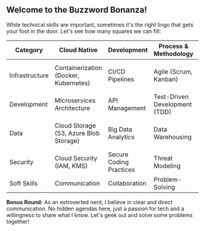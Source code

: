 ## Welcome to the Buzzword Bonanza!

While technical skills are important, sometimes it's the right lingo that gets your foot in the door. Let's see how many squares we can fill:

| Category | Cloud Native | Development | Process & Methodology | Extra Credit |
|---|---|---|---|---|
| Infrastructure | Containerization (Docker, Kubernetes) | CI/CD Pipelines | Agile (Scrum, Kanban) | Infrastructure as Code (Terraform, CloudFormation) |
| Development | Microservices Architecture | API Management | Test-Driven Development (TDD) | Version Control (Git) |
| Data | Cloud Storage (S3, Azure Blob Storage) | Big Data Analytics | Data Warehousing | Data Visualization (Tableau, Power BI) |
| Security | Cloud Security (IAM, KMS) | Secure Coding Practices | Threat Modeling | Penetration Testing Experience |
| Soft Skills | Communication | Collaboration | Problem-Solving | Time Management |

**Bonus Round:**  As an extroverted nerd, I believe in clear and direct communication. No hidden agendas here, just a passion for tech and a willingness to share what I know. Let's geek out and solve some problems together!

